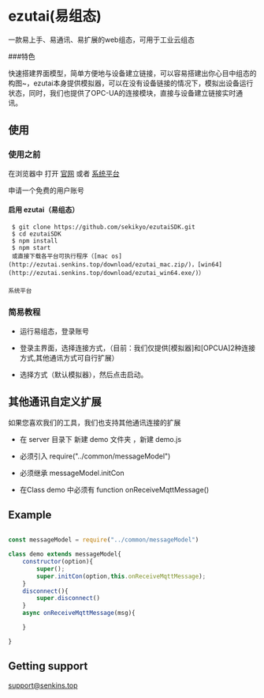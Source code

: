 ezutai(易组态)
==========

一款易上手、易通讯、易扩展的web组态，可用于工业云组态

###特色 

快速搭建界面模型，简单方便地与设备建立链接，可以容易搭建出你心目中组态的构图~，ezutai本身提供模拟器，可以在没有设备链接的情况下，模拟出设备运行状态，同时，我们也提供了OPC-UA的连接模块，直接与设备建立链接实时通讯。


## 使用

### 使用之前
     
在浏览器中 打开 [官网](http://www.senkins.top/) 或者 [系统平台](http://ezutai.senkins.top/)

申请一个免费的用户账号  
####   

#### 启用 ezutai（易组态） 

     $ git clone https://github.com/sekikyo/ezutaiSDK.git
     $ cd ezutaiSDK
     $ npm install
     $ npm start
     或直接下载各平台可执行程序（[mac os](http://ezutai.senkins.top/download/ezutai_mac.zip/)，[win64](http://ezutai.senkins.top/download/ezutai_win64.exe/)）
     
####
    系统平台
### 简易教程


 * 运行易组态，登录账号
 
 * 登录主界面，选择连接方式，（目前：我们仅提供[模拟器]和[OPCUA]2种连接方式,其他通讯方式可自行扩展）
 
 * 选择方式（默认模拟器），然后点击启动。 
                                  

               
## 其他通讯自定义扩展
如果您喜欢我们的工具，我们也支持其他通讯连接的扩展
 
* 在 server 目录下  新建 demo 文件夹 ，新建 demo.js 
 
* 必须引入 require("../common/messageModel")
 
* 必须继承 messageModel.initCon 


* 在Class demo 中必须有 function onReceiveMqttMessage()

## Example

```javascript

const messageModel = require("../common/messageModel")

class demo extends messageModel{
    constructor(option){
        super();
        super.initCon(option,this.onReceiveMqttMessage);
    }
    disconnect(){
        super.disconnect()
    }
    async onReceiveMqttMessage(msg){

    }

}

```

## Getting support

<support@senkins.top>

